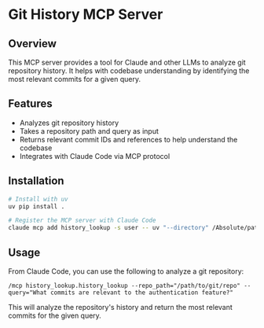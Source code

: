 # Git History MCP Server

## Overview

This MCP server provides a tool for Claude and other LLMs to analyze git repository history. It helps with codebase understanding by identifying the most relevant commits for a given query.

## Features

- Analyzes git repository history
- Takes a repository path and query as input
- Returns relevant commit IDs and references to help understand the codebase
- Integrates with Claude Code via MCP protocol

## Installation

```bash
# Install with uv
uv pip install .

# Register the MCP server with Claude Code
claude mcp add history_lookup -s user -- uv "--directory" /Absolute/path/to/git_history_mcp run history_lookup.py
```

## Usage

From Claude Code, you can use the following to analyze a git repository:

```
/mcp history_lookup.history_lookup --repo_path="/path/to/git/repo" --query="What commits are relevant to the authentication feature?"
```

This will analyze the repository's history and return the most relevant commits for the given query.